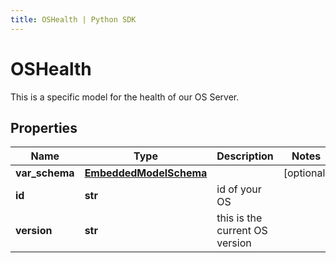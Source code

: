 ```yaml
---
title: OSHealth | Python SDK
---
```


# OSHealth

This is a specific model for the health of our OS Server.

## Properties

Name | Type | Description | Notes
------------ | ------------- | ------------- | -------------
**var_schema** | [**EmbeddedModelSchema**](EmbeddedModelSchema) |  | [optional] 
**id** | **str** | id of your OS | 
**version** | **str** | this is the current OS version | 


